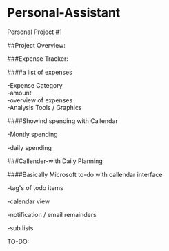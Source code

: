 # Personal-Assistant
Personal Project #1

##Project Overview:

###Expense Tracker:

####a list of expenses

  -Expense Category  
  -amount  
  -overview of expenses  
  -Analysis Tools / Graphics
  
####Showind spending with Callendar

  -Montly spending
  
  -daily spending
  
###Callender-with Daily Planning

####Basically Microsoft to-do with callendar interface

  -tag's of todo items
  
  -calendar view
  
  -notification / email remainders
  
  -sub lists

TO-DO:
